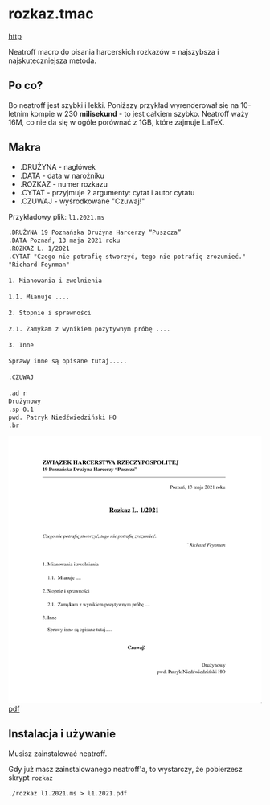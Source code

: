 # rozkaz.tmac

[http](https://zhr.niedzwiedzinski.cyou/rozkaz.tmac/)

Neatroff macro do pisania harcerskich rozkazów = najszybsza i najskuteczniejsza metoda.

## Po co?

Bo neatroff jest szybki i lekki. Poniższy przykład wyrenderował się na 10-letnim kompie w 230 **milisekund** - to jest całkiem szybko. Neatroff waży 16M, co nie da się w ogóle porównać z 1GB, które zajmuje LaTeX.

## Makra

- .DRUŻYNA - nagłówek
- .DATA - data w narożniku
- .ROZKAZ - numer rozkazu
- .CYTAT - przyjmuje 2 argumenty: cytat i autor cytatu
- .CZUWAJ - wyśrodkowane "Czuwaj!"

Przykładowy plik: `l1.2021.ms`

```
.DRUŻYNA 19 Poznańska Drużyna Harcerzy “Puszcza”
.DATA Poznań, 13 maja 2021 roku
.ROZKAZ L. 1/2021
.CYTAT "Czego nie potrafię stworzyć, tego nie potrafię zrozumieć." "Richard Feynman"

1. Mianowania i zwolnienia

1.1. Mianuje ....

2. Stopnie i sprawności

2.1. Zamykam z wynikiem pozytywnym próbę ....

3. Inne

Sprawy inne są opisane tutaj.....

.CZUWAJ

.ad r
Drużynowy
.sp 0.1
pwd. Patryk Niedźwiedziński HO
.br
```

![](doc1.png)
[pdf](l1.2021.pdf)

## Instalacja i używanie

Musisz zainstalować neatroff.

Gdy już masz zainstalowanego neatroff'a, to wystarczy, że pobierzesz skrypt `rozkaz`

```
./rozkaz l1.2021.ms > l1.2021.pdf
```
